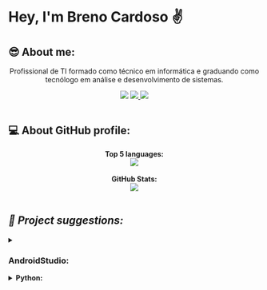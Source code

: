 # Hey, I'm Breno Cardoso  ✌
<h2> 😎 About me: </h2>
<div align="center">
  <p> Profissional de TI formado como técnico em informática e graduando como tecnólogo em análise e desenvolvimento de sistemas. </p>
</div>
<div align="center">  
  <a href="http://www.linkedin.com/in/breno-bernardo-da-silva-cardoso"> <img src="https://img.shields.io/badge/LinkedIn-0077B5?style=for-the-badge&logo=linkedin&logoColor=white"/></a>
  <a href="mailto:brenocardosodeveloper22@gmail.com"><img src="https://img.shields.io/badge/Gmail-D14836?style=for-the-badge&logo=gmail&logoColor=white"/> </a>
  <a href="https://www.instagram.com/_bebernardo/"><img src="https://img.shields.io/badge/Instagram-E4405F?style=for-the-badge&logo=instagram&logoColor=white"/></a>
</div>

</br>

<h2> 💻 About GitHub profile: </h2>
<div align="center">
  <div>
    <b> Top 5 languages:</b></br>
  </div>
  <a href="https://github.com/BrenoCardoso2002"> 
  <img src="https://github-readme-stats-sigma-five.vercel.app/api/top-langs/?username=BrenoCardoso2002&langs_count=5&theme=shades-of-purple"/>
  </a>
  <div>
    </br>
    <b> GitHub Stats:</b></br>
  </div>
  <a href="https://github.com/BrenoCardoso2002"> 
  <img src="https://github-readme-stats-sigma-five.vercel.app/api?username=BrenoCardoso2002&show_icons=true&theme=shades-of-purple&include_all_commits=true&count_private=true"/>
  </a>
</div>

</br>

<h2> <i> 🤖 Project suggestions: </i> </h2>
<details>
<summary><h3>AndroidStudio:</h3></summary>
<div align="center">   
<details>
  <summary><b>Programas completos:</br></b></summary>
  <a href="https://github.com/BrenoCardoso2002/Lista-de-tarefas_Android"><img src="https://github-readme-stats-sigma-five.vercel.app/api/pin/?username=BrenoCardoso2002&repo=Lista-de-tarefas_Android&theme=shades-of-purple"/> </a>
</details>
<details>  
<summary><b>Imagem Android Studio:</br></b></summary>
  <a href="https://github.com/BrenoCardoso2002/Open-Image_AndroidStudio"><img src="https://github-readme-stats-sigma-five.vercel.app/api/pin/?username=BrenoCardoso2002&repo=Open-Image_AndroidStudio&theme=shades-of-purple"/> </a>
  <a href="https://github.com/BrenoCardoso2002/Upload-Image_AndroidStudio"><img src="https://github-readme-stats-sigma-five.vercel.app/api/pin/?username=BrenoCardoso2002&repo=Upload-Image_AndroidStudio&theme=shades-of-purple"/> </a>
  <a href="https://github.com/BrenoCardoso2002/Read-Image_AndroidStudio"><img src="https://github-readme-stats-sigma-five.vercel.app/api/pin/?username=BrenoCardoso2002&repo=Read-Image_AndroidStudio&theme=shades-of-purple"/> </a>
</details>
<details>
<summary><b>Firebase Authentication Android Studio:</br></b></summary>
  <a href="https://github.com/BrenoCardoso2002/Firebase-Login_AndroidStudio"><img src="https://github-readme-stats-sigma-five.vercel.app/api/pin/?username=BrenoCardoso2002&repo=Firebase-Login_AndroidStudio&theme=shades-of-purple"/> </a>
   <a href="https://github.com/BrenoCardoso2002/Firebase-Register_AndroidStudio"><img src="https://github-readme-stats-sigma-five.vercel.app/api/pin/?username=BrenoCardoso2002&repo=Firebase-Register_AndroidStudio&theme=shades-of-purple"/> </a>
</details>
</div>
</details>
<details>
  <summary><b>Python:</br></b></summary>
  <div align="center">
  <details>
    <summary><b>Geral com interface gráfica:</br></b></summary>
    <a href="https://github.com/BrenoCardoso2002/ColorPicker-Python"><img src="https://github-readme-stats-sigma-five.vercel.app/api/pin/?username=BrenoCardoso2002&repo=ColorPicker-Python&theme=shades-of-purple"/> </a>
  </details>
  <details>
  <summary><b>Banco de dados:</b></summary>
    <a href="https://github.com/BrenoCardoso2002/SQLite-noTerminal_Python"><img src="https://github-readme-stats-sigma-five.vercel.app/api/pin/?username=BrenoCardoso2002&repo=SQLite-noTerminal_Python&theme=shades-of-purple"/> </a>
  </details>
  </div>
</details>

